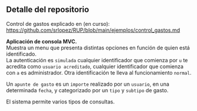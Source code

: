## Detalle del repositorio

Control de gastos explicado en (en curso):  
https://github.com/srlopez/RUP/blob/main/ejemplos/control_gastos.md

**Aplicación de consola MVC.**   
Muestra un menu que presenta distintas opciones en función de quien está identificado.   
La autenticación es `simulada` cualquier identificador que comienza por `u` te acredita como `usuario acreditado`, cualquier identificador que comienza con `a` es administrador. Otra identificación te lleva al funcionamiento `normal`.   

Un `apunte de gasto` es un `importe` realizado por un `usuario`, en una determinada `fecha`, y categorizado por un `tipo` y `subtipo` de gasto.

El sistema permite varios tipos de consultas.



